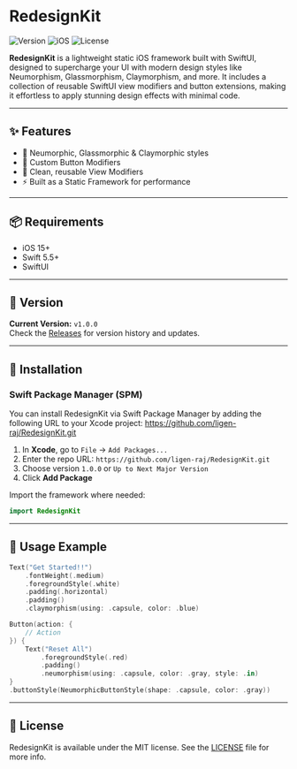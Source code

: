 # RedesignKit

![Version](https://img.shields.io/badge/version-1.0.0-blue)
![iOS](https://img.shields.io/badge/iOS-15%2B-lightgrey)
![License](https://img.shields.io/badge/license-MIT-green)

**RedesignKit** is a lightweight static iOS framework built with SwiftUI, designed to supercharge your UI with modern design styles like Neumorphism, Glassmorphism, Claymorphism, and more. It includes a collection of reusable SwiftUI view modifiers and button extensions, making it effortless to apply stunning design effects with minimal code.

---

## ✨ Features

- 🧊 Neumorphic, Glassmorphic & Claymorphic styles
- 🔘 Custom Button Modifiers
- 🧱 Clean, reusable View Modifiers
- ⚡ Built as a Static Framework for performance

---

## 📦 Requirements

- iOS 15+
- Swift 5.5+
- SwiftUI

---

## 🧾 Version

**Current Version:** `v1.0.0`  
Check the [Releases](https://github.com/ligen-raj/RedesignKit/releases) for version history and updates.

---

## 🚀 Installation

### Swift Package Manager (SPM)

You can install RedesignKit via Swift Package Manager by adding the following URL to your Xcode project:
https://github.com/ligen-raj/RedesignKit.git

1. In **Xcode**, go to `File` → `Add Packages...`
2. Enter the repo URL: `https://github.com/ligen-raj/RedesignKit.git`
3. Choose version `1.0.0` or `Up to Next Major Version`
4. Click **Add Package**

Import the framework where needed:

```swift
import RedesignKit
```
---

## 🧪 Usage Example

```swift
Text("Get Started!!")
    .fontWeight(.medium)
    .foregroundStyle(.white)
    .padding(.horizontal)
    .padding()
    .claymorphism(using: .capsule, color: .blue)

Button(action: {
    // Action
}) {
    Text("Reset All")
        .foregroundStyle(.red)
        .padding()
        .neumorphism(using: .capsule, color: .gray, style: .in)
}
.buttonStyle(NeumorphicButtonStyle(shape: .capsule, color: .gray))

```

---

## 📄 License

RedesignKit is available under the MIT license. See the [LICENSE](https://github.com/ligen-raj/RedesignKit/blob/master/LICENSE) file for more info.
